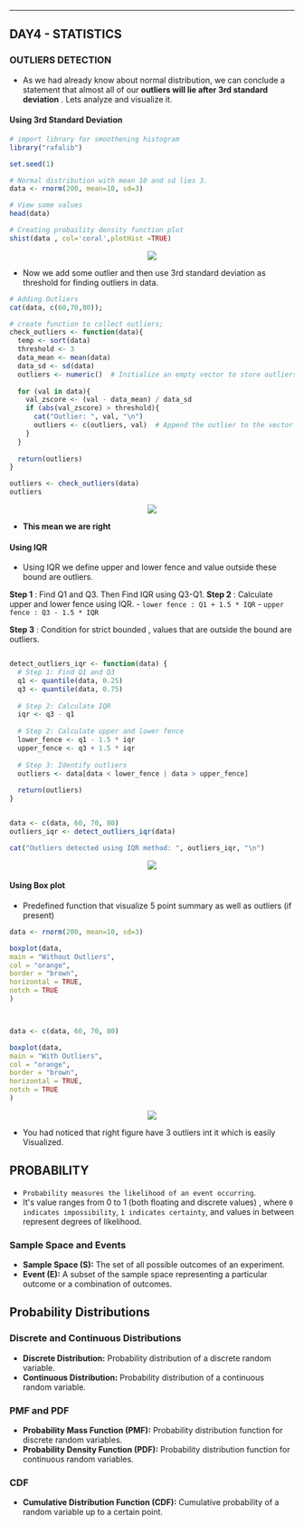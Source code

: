 ------------------
DAY4 - STATISTICS
------------

### OUTLIERS DETECTION

- As we had already know about normal distribution, we can conclude a statement that almost all of our **outliers will lie after 3rd standard deviation** . Lets analyze and visualize it.


#### Using 3rd Standard Deviation
```R
# import library for smoothening histogram
library("rafalib")

set.seed(1)

# Normal distribution with mean 10 and sd lies 3.
data <- rnorm(200, mean=10, sd=3) 

# View some values
head(data)

# Creating probaility density function plot
shist(data , col='coral',plotHist =TRUE)
```

<center>
<image src= "https://github.com/teche74/Week_Of_Statistics/assets/129526047/60a295ea-4a44-40ac-829e-d5984c553ce9">
</center>

- Now we add some outlier and then use 3rd standard deviation as threshold for finding outliers in data.

```R
# Adding Outliers 
cat(data, c(60,70,80));

# create function to collect outliers;
check_outliers <- function(data){
  temp <- sort(data)
  threshold <- 3
  data_mean <- mean(data)
  data_sd <- sd(data)
  outliers <- numeric()  # Initialize an empty vector to store outliers
  
  for (val in data){
    val_zscore <- (val - data_mean) / data_sd
    if (abs(val_zscore) > threshold){
      cat("Outlier: ", val, "\n")
      outliers <- c(outliers, val)  # Append the outlier to the vector
    }
  }
  
  return(outliers)
}

outliers <- check_outliers(data)
outliers
```
<center>
<image src = "https://github.com/teche74/Week_Of_Statistics/assets/129526047/de3f6097-f146-4c41-840b-008e6451d98a">
</center>

- **This mean we are right**


#### Using IQR

- Using IQR we define upper and lower fence and value outside these bound are outliers. 

**Step 1** : Find Q1 and Q3. Then Find IQR using Q3-Q1.
**Step 2** : Calculate upper and lower fence using  IQR.
	-  `lower fence : Q1 + 1.5 * IQR`
	-  `upper fence : Q3 - 1.5 * IQR`

**Step 3** : Condition for strict bounded , values that are outside the bound are outliers.

```R

detect_outliers_iqr <- function(data) {
  # Step 1: Find Q1 and Q3
  q1 <- quantile(data, 0.25)
  q3 <- quantile(data, 0.75)
  
  # Step 2: Calculate IQR
  iqr <- q3 - q1
  
  # Step 2: Calculate upper and lower fence
  lower_fence <- q1 - 1.5 * iqr
  upper_fence <- q3 + 1.5 * iqr
  
  # Step 3: Identify outliers
  outliers <- data[data < lower_fence | data > upper_fence]
  
  return(outliers)
}


data <- c(data, 60, 70, 80) 
outliers_iqr <- detect_outliers_iqr(data)

cat("Outliers detected using IQR method: ", outliers_iqr, "\n")
```
 <center>
<image src = "https://github.com/teche74/Week_Of_Statistics/assets/129526047/c7b154b2-60b2-42e5-8db7-2096eee5a07e">
</center>

#### Using Box plot

- Predefined function that visualize 5 point summary as well as outliers (if present) 

```R
data <- rnorm(200, mean=10, sd=3) 

boxplot(data,
main = "Without Outliers",
col = "orange",
border = "brown",
horizontal = TRUE,
notch = TRUE
)



data <- c(data, 60, 70, 80)  

boxplot(data,
main = "With Outliers",
col = "orange",
border = "brown",
horizontal = TRUE,
notch = TRUE
)
```
 <center>
<image src = "https://github.com/teche74/Week_Of_Statistics/assets/129526047/dd393f75-75d8-4891-bf96-8339e233dcb7">
</center>

- You had noticed that right figure have 3 outliers int it which is easily Visualized.


## PROBABILITY 

- `Probability measures the likelihood of an event occurring`. 
- It's value ranges from  0 to  1 (both floating and discrete values) , where `0 indicates impossibility`, `1 indicates certainty`, and values in between represent degrees of likelihood.

### Sample Space and Events

-   **Sample Space (S):** The set of all possible outcomes of an experiment.
-   **Event (E):** A subset of the sample space representing a particular outcome or a combination of outcomes.

## Probability Distributions

### Discrete and Continuous Distributions

-   **Discrete Distribution:** Probability distribution of a discrete random variable.
-   **Continuous Distribution:** Probability distribution of a continuous random variable.

### PMF and PDF

-   **Probability Mass Function (PMF):** Probability distribution function for discrete random variables.
-   **Probability Density Function (PDF):** Probability distribution function for continuous random variables.

### CDF

-   **Cumulative Distribution Function (CDF):** Cumulative probability of a random variable up to a certain point.


